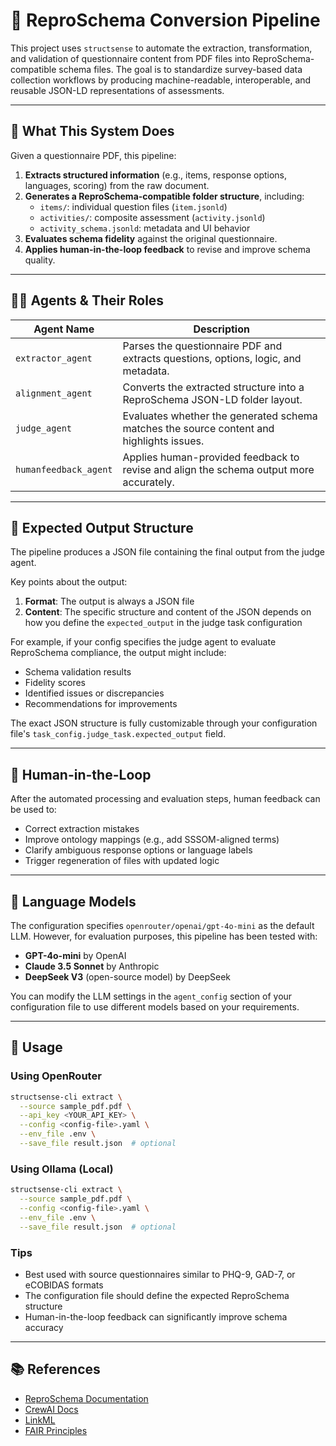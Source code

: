 # 🧠 ReproSchema Conversion Pipeline

This project uses `structsense` to automate the extraction, transformation, and validation of questionnaire content from PDF files into ReproSchema-compatible schema files. The goal is to standardize survey-based data collection workflows by producing machine-readable, interoperable, and reusable JSON-LD representations of assessments.

---

## 🔧 What This System Does

Given a questionnaire PDF, this pipeline:

1. **Extracts structured information** (e.g., items, response options, languages, scoring) from the raw document.
2. **Generates a ReproSchema-compatible folder structure**, including:
   - `items/`: individual question files (`item.jsonld`)
   - `activities/`: composite assessment (`activity.jsonld`)
   - `activity_schema.jsonld`: metadata and UI behavior
3. **Evaluates schema fidelity** against the original questionnaire.
4. **Applies human-in-the-loop feedback** to revise and improve schema quality.

---

## 🧑‍💼 Agents & Their Roles

| Agent Name           | Description |
|----------------------|-------------|
| `extractor_agent`    | Parses the questionnaire PDF and extracts questions, options, logic, and metadata. |
| `alignment_agent`    | Converts the extracted structure into a ReproSchema JSON-LD folder layout. |
| `judge_agent`        | Evaluates whether the generated schema matches the source content and highlights issues. |
| `humanfeedback_agent`| Applies human-provided feedback to revise and align the schema output more accurately. |

---

## 📁 Expected Output Structure

The pipeline produces a JSON file containing the final output from the judge agent. 

Key points about the output:
1. **Format**: The output is always a JSON file
2. **Content**: The specific structure and content of the JSON depends on how you define the `expected_output` in the judge task configuration

For example, if your config specifies the judge agent to evaluate ReproSchema compliance, the output might include:
- Schema validation results
- Fidelity scores
- Identified issues or discrepancies
- Recommendations for improvements

The exact JSON structure is fully customizable through your configuration file's `task_config.judge_task.expected_output` field.

---

## 🧠 Human-in-the-Loop

After the automated processing and evaluation steps, human feedback can be used to:
- Correct extraction mistakes
- Improve ontology mappings (e.g., add SSSOM-aligned terms)
- Clarify ambiguous response options or language labels
- Trigger regeneration of files with updated logic

---

## 🤖 Language Models

The configuration specifies `openrouter/openai/gpt-4o-mini` as the default LLM. However, for evaluation purposes, this pipeline has been tested with:

- **GPT-4o-mini** by OpenAI
- **Claude 3.5 Sonnet** by Anthropic
- **DeepSeek V3** (open-source model) by DeepSeek

You can modify the LLM settings in the `agent_config` section of your configuration file to use different models based on your requirements.

---

## 🧪 Usage

### Using OpenRouter
```bash
structsense-cli extract \
  --source sample_pdf.pdf \
  --api_key <YOUR_API_KEY> \
  --config <config-file>.yaml \
  --env_file .env \
  --save_file result.json  # optional
```

### Using Ollama (Local)
```bash
structsense-cli extract \
  --source sample_pdf.pdf \
  --config <config-file>.yaml \
  --env_file .env \
  --save_file result.json  # optional
```

### Tips

- Best used with source questionnaires similar to PHQ-9, GAD-7, or eCOBIDAS formats
- The configuration file should define the expected ReproSchema structure
- Human-in-the-loop feedback can significantly improve schema accuracy

---

## 📚 References

- [ReproSchema Documentation](https://www.repronim.org/reproschema/)
- [CrewAI Docs](https://docs.crewai.com/)
- [LinkML](https://linkml.io)
- [FAIR Principles](https://www.go-fair.org/fair-principles/)
